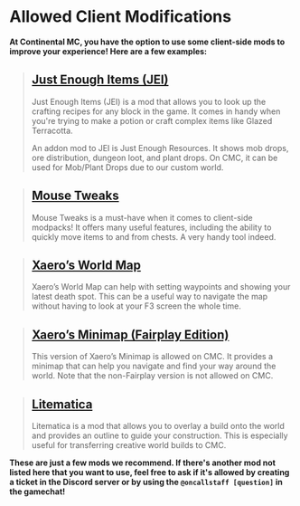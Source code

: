 # Allowed Client Modifications

**At Continental MC, you have the option to use some client-side mods to improve your experience! Here are a few examples:**

> ## [Just Enough Items (JEI)](https://www.curseforge.com/minecraft/mc-mods/jei)
>
> Just Enough Items (JEI) is a mod that allows you to look up the crafting recipes for any block in the game. It comes in handy when you're trying to make a potion or craft complex items like Glazed Terracotta.
>
> An addon mod to JEI is Just Enough Resources. It shows mob drops, ore distribution, dungeon loot, and plant drops. On CMC, it can be used for Mob/Plant Drops due to our custom world.

> ## [Mouse Tweaks](https://www.curseforge.com/minecraft/mc-mods/mouse-tweaks)
>
> Mouse Tweaks is a must-have when it comes to client-side modpacks! It offers many useful features, including the ability to quickly move items to and from chests. A very handy tool indeed.

> ## [Xaero’s World Map](https://www.curseforge.com/minecraft/mc-mods/xaeros-world-map)
>
> Xaero’s World Map can help with setting waypoints and showing your latest death spot. This can be a useful way to navigate the map without having to look at your F3 screen the whole time.

> ## [Xaero’s Minimap (Fairplay Edition)](https://www.curseforge.com/minecraft/mc-mods/xaeros-minimap-fair-play-edition)
>
> This version of Xaero’s Minimap is allowed on CMC. It provides a minimap that can help you navigate and find your way around the world. Note that the non-Fairplay version is not allowed on CMC.

> ## [Litematica](https://www.curseforge.com/minecraft/mc-mods/litematica)
>
> Litematica is a mod that allows you to overlay a build onto the world and provides an outline to guide your construction. This is especially useful for transferring creative world builds to CMC.

**These are just a few mods we recommend. If there's another mod not listed here that you want to use, feel free to ask if it's allowed by creating a ticket in the Discord server or by using the `@oncallstaff [question]` in the gamechat!**

